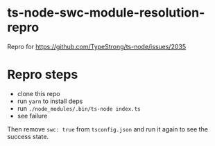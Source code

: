 # ts-node-swc-module-resolution-repro

Repro for https://github.com/TypeStrong/ts-node/issues/2035

# Repro steps

* clone this repo
* run `yarn` to install deps
* run `./node_modules/.bin/ts-node index.ts`
* see failure

Then remove `swc: true` from `tsconfig.json` and run it again to see the success state.
